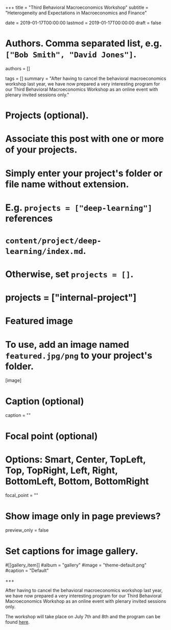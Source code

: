 +++
title = "Third Behavioral Macroeconomics Workshop"
subtitle = "Heterogeneity and Expectations in Macroeconomics and Finance"

date = 2019-01-17T00:00:00
lastmod = 2019-01-17T00:00:00
draft = false

# Authors. Comma separated list, e.g. `["Bob Smith", "David Jones"]`.
authors = []

tags = []
summary = "After having to cancel the behavioral macroeconomics workshop last year, we have now prepared a very interesting program for our Third Behavioral Macroeconomics Workshop as an online event with plenary invited sessions only."

# Projects (optional).
#   Associate this post with one or more of your projects.
#   Simply enter your project's folder or file name without extension.
#   E.g. `projects = ["deep-learning"]` references
#   `content/project/deep-learning/index.md`.
#   Otherwise, set `projects = []`.
# projects = ["internal-project"]

# Featured image
# To use, add an image named `featured.jpg/png` to your project's folder.
[image]
  # Caption (optional)
  caption = ""

  # Focal point (optional)
  # Options: Smart, Center, TopLeft, Top, TopRight, Left, Right, BottomLeft, Bottom, BottomRight
  focal_point = ""

  # Show image only in page previews?
  preview_only = false

# Set captions for image gallery.

#[[gallery_item]]
#album = "gallery"
#image = "theme-default.png"
#caption = "Default"

+++

After having to cancel the behavioral macroeconomics workshop last year, we have now prepared a very interesting program for our Third Behavioral Macroeconomics Workshop as an online event with plenary invited sessions only.

The workshop will take place on July 7th and 8th and the program can be found <a href="https://www.uni-bamberg.de/vwl-awifo/behavioral-macro-workshop/">here</a>.


